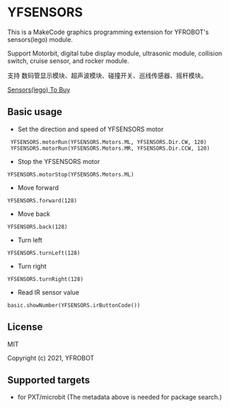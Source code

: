 # YFSENSORS
 This is a MakeCode graphics programming extension for YFROBOT's sensors(lego) module.

Support Motorbit, digital tube display module, ultrasonic module, collision switch, cruise sensor, and rocker module. 

支持 数码管显示模块、超声波模块、碰撞开关、巡线传感器、摇杆模块。

[Sensors(lego) To Buy](https://item.taobao.com/item.htm?id=636842099248)

## Basic usage

* Set the direction and speed of YFSENSORS motor

```blocks
 YFSENSORS.motorRun(YFSENSORS.Motors.ML, YFSENSORS.Dir.CW, 120)
 YFSENSORS.motorRun(YFSENSORS.Motors.MR, YFSENSORS.Dir.CCW, 120)
```

* Stop the YFSENSORS motor 

```blocks
YFSENSORS.motorStop(YFSENSORS.Motors.ML)
```

* Move forward

```blocks
YFSENSORS.forward(128)
```

* Move back

```blocks
YFSENSORS.back(128)
```

* Turn left

```blocks
YFSENSORS.turnLeft(128)
```

* Turn right

```blocks
YFSENSORS.turnRight(128)
```

* Read IR sensor value

```blocks
basic.showNumber(YFSENSORS.irButtonCode())
```


## License

MIT

Copyright (c) 2021, YFROBOT  


## Supported targets

* for PXT/microbit
  (The metadata above is needed for package search.)